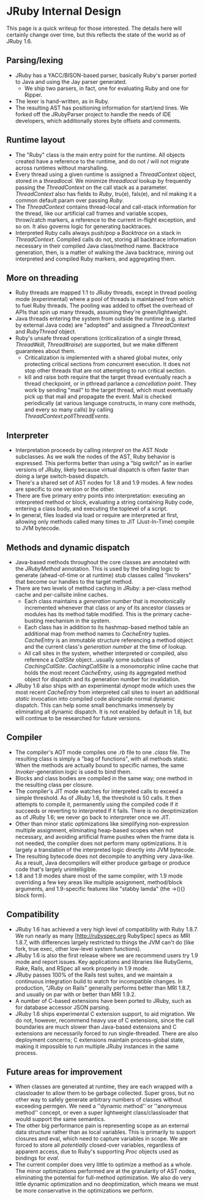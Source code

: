 JRuby Internal Design
=====================

This page is a quick writeup for those interested. The details here will certainly change over time, but this reflects the state of the world as of JRuby 1.6.

Parsing/lexing
--------------

* JRuby has a YACC/BISON-based parser, basically Ruby's parser ported to Java and using the Jay parser generated.
  * We ship two parsers, in fact, one for evaluating Ruby and one for Ripper.
* The lexer is hand-written, as in Ruby.
* The resulting AST has positioning information for start/end lines. We forked off the JRubyParser project to handle the needs of IDE developers, which additionally stores byte offsets and comments.

Runtime layout
--------------

* The "Ruby" class is the main entry point for the runtime. All objects created have a reference to the runtime, and do not / will not migrate across runtimes without marshalling.
* Every thread using a given runtime is assigned a *ThreadContext* object, stored in a *threadlocal*. We minimize *threadlocal* lookup by frequently passing the *ThreadContext* on the call stack as a parameter.  *ThreadContext* also has fields to *Ruby*, tru(e), fals(e), and nil making it a common default param over passing *Ruby*.
* The *ThreadContext* contains thread-local and call-stack information for the thread, like our artificial call frames and variable scopes, throw/catch markers, a reference to the current in-flight exception, and so on. It also governs logic for generating backtraces.
* Interpreted Ruby calls always push/pop a *Backtrace* on a stack in *ThreadContext*. Compiled calls do not, storing all backtrace information necessary in their compiled Java class/method name. Backtrace generation, then, is a matter of walking the Java backtrace, mining out interpreted and compiled Ruby markers, and aggregating them.

More on threading
-----------------

* Ruby threads are mapped 1:1 to JRuby threads, except in thread pooling mode (experimental) where a pool of threads is maintained from which to fuel Ruby threads. The pooling was added to offset the overhead of APIs that spin up many threads, assuming they're green/lightweight.
* Java threads entering the system from outside the runtime (e.g. started by external Java code) are "adopted" and assigned a *ThreadContext* and *RubyThread* object.
* Ruby's unsafe thread operations (criticalization of a single thread, *Thread#kill*, *Thread#raise*) are supported, but we make different guarantees about them.
  * Criticalization is implemented with a shared global mutex, only protecting critical sections from concurrent execution. It does not stop other threads that are not attempting to run critical section.
  * kill and raise both require that the target thread eventually reach a thread checkpoint, or in pthread parlance a *cancellation point*. They work by sending "mail" to the target thread, which must eventually pick up that mail and propagate the event. Mail is checked periodically (at various language constructs, in many core methods, and every so many calls) by calling *ThreadContext.pollThreadEvents*.

Interpreter
-----------

* Interpretation proceeds by calling *interpret* on the AST *Node* subclasses. As we walk the nodes of the AST, Ruby behavior is expressed. This performs better than using a "big switch" as in earlier versions of JRuby, likely because virtual dispatch is often faster than doing a large switch-based dispatch.
* There's a shared set of AST nodes for 1.8 and 1.9 modes. A few nodes are specific to one version or the other.
* There are five primary entry points into interpretation: executing an interpreted method or block, evaluating a string containing Ruby code, entering a class body, and executing the toplevel of a script.
* In general, files loaded via load or require are interpreted at first, allowing only methods called many times to JIT (Just-In-Time) compile to JVM bytecode.

Methods and dynamic dispatch
----------------------------

* Java-based methods throughout the core classes are annotated with the *JRubyMethod* annotation. This is used by the binding logic to generate (ahead-of-time or at runtime) stub classes called "Invokers" that become our handles to the target method.
* There are two levels of method caching in JRuby: a per-class method cache and per-callsite inline caches.
  * Each class maintains a *generation number* that is monotonically incremented whenever that class or any of its ancestor classes or modules has its method table modified. This is the primary cache-busting mechanism in the system.
  * Each class has in addition to its hashmap-based method table an additional map from method names to *CacheEntry* tuples. *CacheEntry* is an immutable structure referencing a method object and the current class's *generation number* at the time of lookup.
  * All call sites in the system, whether interpreted or compiled, also reference a *CallSite* object...usually some subclass of *CachingCallSite*. *CachingCallSite* is a monomorphic inline cache that holds the most recent *CacheEntry*, using its aggregated method object for dispatch and its generation number for invalidation.
* JRuby 1.6 also ships with an experimental *dynopt* mode which uses the most recent *CacheEntry* from interpreted call sites to insert an additional *static* invocation into compiled code alongside normal dynamic dispatch. This can help some small benchmarks immensely by eliminating all dynamic dispatch. It is not enabled by default in 1.6, but will continue to be researched for future versions.

Compiler
--------

* The compiler's AOT mode compiles one *.rb* file to one *.class* file. The resulting class is simply a "bag of functions", with all methods static. When the methods are actually bound to specific names, the same *Invoker*-generation logic is used to bind them.
* Blocks and class bodies are compiled in the same way; one method in the resulting class per closure.
* The compiler's JIT mode watches for interpreted calls to exceed a simple threshold. As of JRuby 1.6, the threshold is 50 calls. It then attempts to compile it, permanently using the compiled code if it succeeds or reverting to interpreted if it fails. There is no deoptimization as of JRuby 1.6; we never go back to interpreter once we JIT.
* Other than minor static optimizations like simplifying non-expression multiple assignment, eliminating heap-based scopes when not necessary, and avoiding artificial frame pushes when the frame data is not needed, the compiler does not perform many optimizations. It is largely a translation of the interpreted logic directly into JVM bytecode.
* The resulting bytecode does not decompile to anything very Java-like. As a result, Java decompilers will either produce garbage or produce code that's largely unintelligible.
* 1.8 and 1.9 modes share most of the same compiler, with 1.9 mode overriding a few key areas like multiple assignment, method/block arguments, and 1.9-specific features like "stabby lamda" (the ->(){} block form).

Compatibility
-------------

* JRuby 1.6 has achieved a very high level of compatibility with Ruby 1.8.7. We run nearly as many [http://rubyspec.org RubySpec] specs as MRI 1.8.7, with differences largely restricted to things the JVM can't do (like fork, true exec, other low-level system functions).
* JRuby 1.6 is also the first release where we are recommend users try 1.9 mode and report issues. Key applications and libraries like RubyGems, Rake, Rails, and RSpec all work properly in 1.9 mode.
* JRuby passes 100% of the Rails test suites, and we maintain a continuous integration build to watch for incompatible changes. In production, "JRuby on Rails" generally performs better than MRI 1.8.7, and usually on par with or better than MRI 1.9.2.
* A number of C-based extensions have been ported to JRuby, such as for database accessor JSON parsing.
* JRuby 1.6 ships experimental C extension support, to aid migration. We do not, however, recommend heavy use of C extensions, since the call boundaries are much slower than Java-based extensions and C extensions are necessarily forced to run single-threaded. There are also deployment concerns; C extensions maintain process-global state, making it impossible to run multiple JRuby instances in the same process.

Future areas for improvement
----------------------------

* When classes are generated at runtime, they are each wrapped with a classloader to allow them to be garbage collected. Super gross, but no other way to safely generate arbitrary numbers of classes without exceeding permgen. We need a ''dynamic method'' or ''anonymous method'' concept, or even a super lightweight class/classloader that would support the same semantics.
* The other big performance pain is representing scope as an external data structure rather than as local variables. This is primarily to support closures and eval, which need to capture variables in scope. We are forced to store all *potentially* closed-over variables, regardless of apparent access, due to Ruby's supporting *Proc* objects used as bindings for *eval*.
* The current compiler does very little to optimize a method as a whole. The minor optimizations performed are at the granularity of AST nodes, eliminating the potential for full-method optimization. We also do very little dynamic optimization and no deoptimization, which means we must be more conservative in the optimizations we perform.